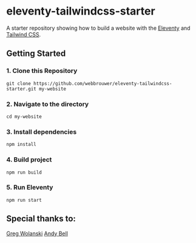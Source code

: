 # eleventy-tailwindcss-starter

A starter repository showing how to build a website with the [Eleventy](https://www.11ty.dev) and [Tailwind CSS](https://tailwindcss.com).

## Getting Started

### 1. Clone this Repository

```
git clone https://github.com/webbrouwer/eleventy-tailwindcss-starter.git my-website
```

### 2. Navigate to the directory

```
cd my-website
```

### 3. Install dependencies

```
npm install
```

### 4. Build project

```
npm run build
```

### 5. Run Eleventy

```
npm run start
```

## Special thanks to:

[Greg Wolanski](https://gregwolanski.com)
[Andy Bell](https://piccalil.li/)

